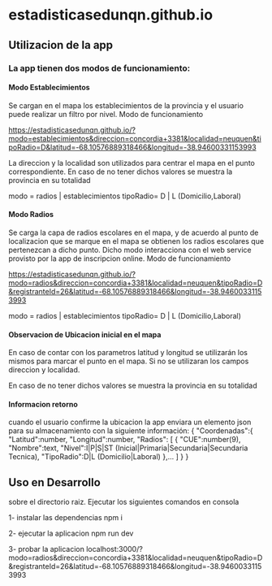 # estadisticasedunqn.github.io


## Utilizacion de la app 
### La app tienen dos modos de funcionamiento:
#### Modo Establecimientos
Se cargan en el mapa los establecimientos de la provincia y el usuario puede realizar un filtro por nivel. Modo de funcionamiento

https://estadisticasedunqn.github.io/?modo=establecimientos&direccion=concordia+3381&localidad=neuquen&tipoRadio=D&latitud=-68.10576889318466&longitud=-38.94600331153993

La direccion y la localidad son utilizados para centrar el mapa en el punto correspondiente. En caso de no tener dichos valores se muestra la provincia en su totalidad

modo = radios | establecimientos
tipoRadio= D | L (Domicilio,Laboral)

#### Modo Radios
Se carga la capa de radios escolares en el mapa, y de acuerdo al punto de localizacion que se marque en el mapa
se obtienen los radios escolares que pertenezcan a dicho punto. Dicho modo interacciona con el web service provisto por 
la app de inscripcion online. Modo de funcionamiento

https://estadisticasedunqn.github.io/?modo=radios&direccion=concordia+3381&localidad=neuquen&tipoRadio=D&registranteId=26&latitud=-68.10576889318466&longitud=-38.94600331153993



modo = radios | establecimientos
tipoRadio= D | L (Domicilio,Laboral)

#### Observacion de Ubicacion inicial en el mapa
En caso de contar con los parametros latitud y longitud se utilizarán los mismos para marcar el punto en el mapa. Si no se utilizaran los campos direccion y localidad.

En caso de no tener dichos valores se muestra la provincia en su totalidad



#### Informacion retorno
cuando el usuario confirme la ubicacion la app enviara un elemento json para su almacenamiento con la siguiente información:
    {
        "Coordenadas":{
        "Latitud":number,
        "Longitud":number,
        "Radios": [
            {
            "CUE":number(9),
            "Nombre":text,
            "Nivel":I|P|S|ST (Inicial|Primaria|Secundaria|Secundaria Tecnica),
            "TipoRadio":D|L (Domicilio|Laboral) 
            },...
        ]
        }
    } 



## Uso en Desarrollo

sobre el directorio raiz. Ejecutar los siguientes comandos en consola

1- instalar las dependencias
npm i

2- ejecutar la aplicacion
npm run dev

3- probar la aplicacion
localhost:3000/?modo=radios&direccion=concordia+3381&localidad=neuquen&tipoRadio=D&registranteId=26&latitud=-68.10576889318466&longitud=-38.94600331153993


